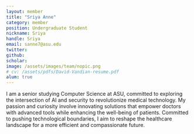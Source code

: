 ```yaml
---
layout: member
title: "Sriya Anne"
category: member 
position: Undergraduate Student
nickname: Sriya
handle: Sriya
email: sanne7@asu.edu
twitter: 
github: 
scholar: 
image: /assets/images/team/nopic.png
# cv: /assets/pdfs/David-Vandian-resume.pdf
alum: true
---
```


I am a senior studying Computer Science at ASU, committed to exploring the intersection of AI and security to revolutionize medical technology. My passion and curiosity involve innovating solutions that empower doctors with advanced tools while enhancing the well-being of patients. Committed to pushing technological boundaries, I aim to reshape the healthcare landscape for a more efficient and compassionate future.